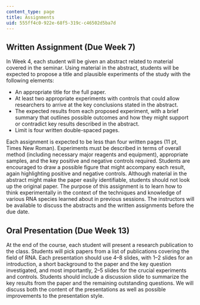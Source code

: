 ```yaml
---
content_type: page
title: Assignments
uid: 555ff4c0-922e-68f5-319c-c46502d5ba7d
---
```


Written Assignment (Due Week 7)
-------------------------------

In Week 4, each student will be given an abstract related to material covered in the seminar. Using material in the abstract, students will be expected to propose a title and plausible experiments of the study with the following elements:

*   An appropriate title for the full paper.
*   At least two appropriate experiments with controls that could allow researchers to arrive at the key conclusions stated in the abstract.
*   The expected results from each proposed experiment, with a brief summary that outlines possible outcomes and how they might support or contradict key results described in the abstract.
*   Limit is four written double-spaced pages. 

Each assignment is expected to be less than four written pages (11 pt, Times New Roman). Experiments must be described in terms of overall method (including necessary major reagents and equipment), appropriate samples, and the key positive and negative controls required. Students are encouraged to draw a possible figure that might accompany each result, again highlighting positive and negative controls. Although material in the abstract might make the paper easily identifiable, students should not look up the original paper. The purpose of this assignment is to learn how to think experimentally in the context of the techniques and knowledge of various RNA species learned about in previous sessions. The instructors will be available to discuss the abstracts and the written assignments before the due date.

Oral Presentation (Due Week 13)
-------------------------------

At the end of the course, each student will present a research publication to the class. Students will pick papers from a list of publications covering the field of RNA. Each presentation should use 4–8 slides, with 1–2 slides for an introduction, a short background to the paper and the key question investigated, and most importantly, 2–5 slides for the crucial experiments and controls. Students should include a discussion slide to summarize the key results from the paper and the remaining outstanding questions. We will discuss both the content of the presentations as well as possible improvements to the presentation style.